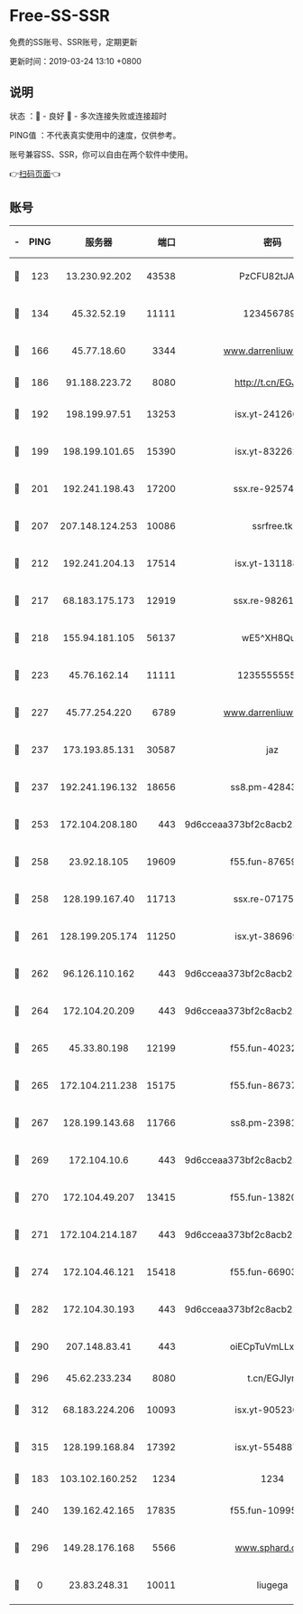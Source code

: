 # Free-SS-SSR

免费的SS账号、SSR账号，定期更新

更新时间：2019-03-24 13:10 +0800

## 说明

状态     ：🙂 - 良好 🙁 - 多次连接失败或连接超时

PING值   ：不代表真实使用中的速度，仅供参考。

账号兼容SS、SSR，你可以自由在两个软件中使用。

👉[扫码页面](https://liesauer.github.io/Free-SS-SSR/)👈

## 账号

|-|PING|服务器|端口|密码|加密方式|区域|
|:----:|:----:|:-----:|-----:|:----:|:----:|:----:|
|🙂|123|13.230.92.202|43538|PzCFU82tJAdZ|aes-256-cfb|JP|
|🙂|134|45.32.52.19|11111|1234567890|aes-256-cfb|JP|
|🙂|166|45.77.18.60|3344|www.darrenliuwei.com|aes-256-cfb|JP|
|🙂|186|91.188.223.72|8080|http://t.cn/EGJIyrl|rc4-md5|RU|
|🙂|192|198.199.97.51|13253|isx.yt-24126619|aes-256-cfb|US|
|🙂|199|198.199.101.65|15390|isx.yt-83226207|aes-256-cfb|US|
|🙂|201|192.241.198.43|17200|ssx.re-92574100|aes-256-cfb|US|
|🙂|207|207.148.124.253|10086|ssrfree.tk|aes-256-cfb|SG|
|🙂|212|192.241.204.13|17514|isx.yt-13118802|aes-256-cfb|US|
|🙂|217|68.183.175.173|12919|ssx.re-98261099|aes-256-cfb|US|
|🙂|218|155.94.181.105|56137|wE5^XH8Quw|aes-256-cfb|US|
|🙂|223|45.76.162.14|11111|123555555555|aes-256-cfb|SG|
|🙂|227|45.77.254.220|6789|www.darrenliuwei.com|aes-256-cfb|SG|
|🙂|237|173.193.85.131|30587|jaz|aes-256-cfb|US|
|🙂|237|192.241.196.132|18656|ss8.pm-42843855|aes-256-cfb|US|
|🙂|253|172.104.208.180|443|9d6cceaa373bf2c8acb22e60b6a58be6|aes-256-cfb|US|
|🙂|258|23.92.18.105|19609|f55.fun-87659227|aes-256-cfb|US|
|🙂|258|128.199.167.40|11713|ssx.re-07175601|aes-256-cfb|SG|
|🙂|261|128.199.205.174|11250|isx.yt-38696916|aes-256-cfb|SG|
|🙂|262|96.126.110.162|443|9d6cceaa373bf2c8acb22e60b6a58be6|aes-256-cfb|US|
|🙂|264|172.104.20.209|443|9d6cceaa373bf2c8acb22e60b6a58be6|aes-256-cfb|US|
|🙂|265|45.33.80.198|12199|f55.fun-40232335|aes-256-cfb|US|
|🙂|265|172.104.211.238|15175|f55.fun-86737325|aes-256-cfb|US|
|🙂|267|128.199.143.68|11766|ss8.pm-23981058|aes-256-cfb|SG|
|🙂|269|172.104.10.6|443|9d6cceaa373bf2c8acb22e60b6a58be6|aes-256-cfb|US|
|🙂|270|172.104.49.207|13415|f55.fun-13820852|aes-256-cfb|SG|
|🙂|271|172.104.214.187|443|9d6cceaa373bf2c8acb22e60b6a58be6|aes-256-cfb|US|
|🙂|274|172.104.46.121|15418|f55.fun-66903373|aes-256-cfb|SG|
|🙂|282|172.104.30.193|443|9d6cceaa373bf2c8acb22e60b6a58be6|aes-256-cfb|US|
|🙂|290|207.148.83.41|443|oiECpTuVmLLxk4Ts|aes-256-cfb|AU|
|🙂|296|45.62.233.234|8080|t.cn/EGJIyrl|rc4-md5|CA|
|🙂|312|68.183.224.206|10093|isx.yt-90523020|aes-256-cfb|SG|
|🙂|315|128.199.168.84|17392|isx.yt-55488760|aes-256-cfb|SG|
|🙂|183|103.102.160.252|1234|1234|rc4-md5|JP|
|🙂|240|139.162.42.165|17835|f55.fun-10995182|aes-256-cfb|SG|
|🙂|296|149.28.176.168|5566|www.sphard.com|aes-256-cfb|AU|
|🙁|0|23.83.248.31|10011|liugega|aes-256-cfb|US|
